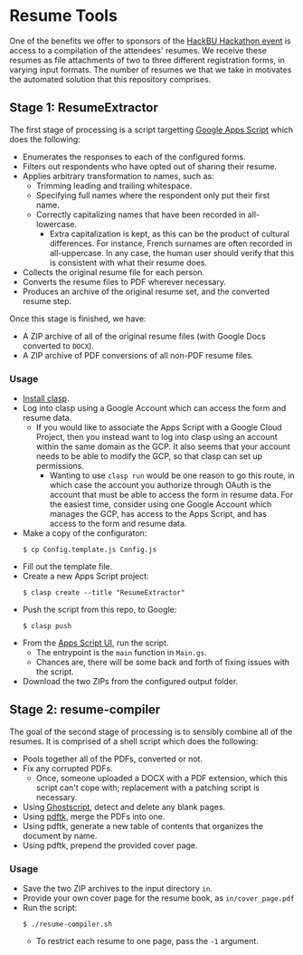 # Resume Tools

One of the benefits we offer to sponsors of the [HackBU Hackathon event](https://hackbu.org/hackathons/) is access to a compilation of the attendees' resumes. We receive these resumes as file attachments of two to three different registration forms, in varying input formats. The number of resumes we that we take in motivates the automated solution that this repository comprises.

## Stage 1: ResumeExtractor

The first stage of processing is a script targetting [Google Apps Script](https://developers.google.com/apps-script) which does the following:

- Enumerates the responses to each of the configured forms.
- Filters out respondents who have opted out of sharing their resume.
- Applies arbitrary transformation to names, such as:
  - Trimming leading and trailing whitespace.
  - Specifying full names where the respondent only put their first name.
  - Correctly capitalizing names that have been recorded in all-lowercase.
    - Extra capitalization is kept, as this can be the product of cultural differences. For instance, French surnames are often recorded in all-uppercase. In any case, the human user should verify that this is consistent with what their resume does.
 - Collects the original resume file for each person.
 - Converts the resume files to PDF wherever necessary.
 - Produces an archive of the original resume set, and the converted resume step.

Once this stage is finished, we have:

- A ZIP archive of all of the original resume files (with Google Docs converted to `DOCX`).
- A ZIP archive of PDF conversions of all non-PDF resume files.

### Usage

- [Install clasp](https://github.com/google/clasp).
- Log into clasp using a Google Account which can access the form and resume data.
  - If you would like to associate the Apps Script with a Google Cloud Project, then you instead want to log into clasp using an account within the same domain as the GCP. It also seems that your account needs to be able to modify the GCP, so that clasp can set up permissions.
    - Wanting to use `clasp run` would be one reason to go this route, in which case the account you authorize through OAuth is the account that must be able to access the form in resume data. For the easiest time, consider using one Google Account which manages the GCP, has access to the Apps Script, and has access to the form and resume data.
- Make a copy of the configuraton:
  ```
  $ cp Config.template.js Config.js
  ```
- Fill out the template file.
- Create a new Apps Script project:
  ```
  $ clasp create --title "ResumeExtractor"
  ```
- Push the script from this repo, to Google:
  ```
  $ clasp push
  ```
- From the [Apps Script UI](https://script.google.com/), run the script.
  - The entrypoint is the `main` function in `Main.gs`.
  - Chances are, there will be some back and forth of fixing issues with the script.
- Download the two ZIPs from the configured output folder.

## Stage 2: resume-compiler

The goal of the second stage of processing is to sensibly combine all of the resumes. It is comprised of a shell script which does the following:

- Pools together all of the PDFs, converted or not.
- Fix any corrupted PDFs.
  - Once, someone uploaded a DOCX with a PDF extension, which this script can't cope with; replacement with a patching script is necessary.
- Using [Ghostscript](https://ghostscript.com/), detect and delete any blank pages.
- Using [pdftk](https://www.pdflabs.com/tools/pdftk-the-pdf-toolkit/), merge the PDFs into one.
- Using pdftk, generate a new table of contents that organizes the document by name.
- Using pdftk, prepend the provided cover page.

### Usage

- Save the two ZIP archives to the input directory `in`.
- Provide your own cover page for the resume book, as `in/cover_page.pdf`
- Run the script:
  ```
  $ ./resume-compiler.sh
  ```
  - To restrict each resume to one page, pass the `-1` argument.
